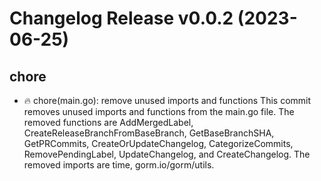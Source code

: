 # Changelog Release v0.0.2 (2023-06-25)



## chore

- 🔥 chore(main.go): remove unused imports and functions
This commit removes unused imports and functions from the main.go file. The removed functions are AddMergedLabel, CreateReleaseBranchFromBaseBranch, GetBaseBranchSHA, GetPRCommits, CreateOrUpdateChangelog, CategorizeCommits, RemovePendingLabel, UpdateChangelog, and CreateChangelog. The removed imports are time, gorm.io/gorm/utils.
